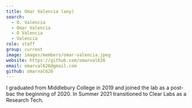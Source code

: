```yaml
---
title: Omar Valencia (any)
search:
  - O. Valencia
  - Omar Valencia
  - O Valencia
  - Valencia
role: staff
group: current
image: images/members/omar-valencia.jpeg
website: https://github.com/omarval626
email: omarval626@gmail.com
github: omarval626
---
```


I graduated from Middlebury College in 2019 and joined the lab as a post-bac the beginning of 2020.  In Summer 2021 transitioned to Clear Labs as a Research Tech.
